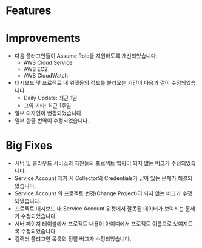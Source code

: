 # Features

# Improvements

 * 다음 플러그인들이 Assume Role을 지원하도록 개선되었습니다.
   * AWS Cloud Service
   * AWS EC2
   * AWS CloudWatch
 * 대시보드 및 프로젝트 내 위젯들의 정보를 불러오는 기간이 다음과 같이 수정되었습니다.
   * Daily Update: 최근 1일
   * 그외 기타: 최근 1주일
 * 일부 디자인이 변경되었습니다.
 * 일부 한글 번역이 수정되었습니다.

# Big Fixes
 * 서버 및 클라우드 서비스의 자원들의 프로젝트 맵핑이 되지 않는 버그가 수정되었습니다.
 * Service Account 제거 시 Collector의 Credentials가 남아 있는 문제가 해결되었습니다.
 * Service Account 의 프로젝트 변경(Change Project)이 되지 않는 버그가 수정되었습니다.
 * 프로젝트 대시보드 내 Service Account 위젯에서 잘못된 데이터가 보여지는 문제가 수정되었습니다.
 * 서버 페이지 테이블에서 프로젝트 내용이 아이디에서 프로젝트 이름으로 보여지도록 수정되었습니다.
 * 컬렉터 플러그인 목록의 정렬 버그가 수정되었습니다.
